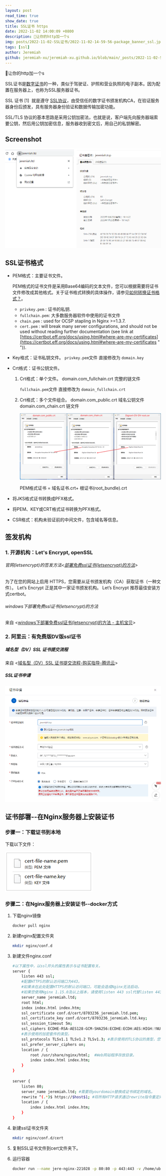 ```yaml
---
layout: post
read_time: true
show_date: true
title: SSL证书 https
date: 2022-11-02 14:00:09 +0800
description: 🔆让你的http加一个s
img: posts/2022-11-02-SSL证书/2022-11-02-14-59-56-package_banner_ssl.jpg
tags: [ssl]
author: Jeremiah
github: jeremiah-xu/jeremiah-xu.github.io/blob/main/_posts/2022-11-02-SSL证书.md 
---
```


🔆让你的http加一个s

SSL证书是[数字证书](https://baike.baidu.com/item/%E6%95%B0%E5%AD%97%E8%AF%81%E4%B9%A6/326874?fromModule=lemma_inlink)的一种，类似于驾驶证、护照和营业执照的电子副本。因为配置在服务器上，也称为SSL服务器证书。

SSL 证书 [1]  就是遵守 [SSL协议](https://baike.baidu.com/item/SSL%E5%8D%8F%E8%AE%AE/4602579?fromModule=lemma_inlink)，由受信任的数字证书颁发机构CA，在验证服务器身份后颁发，具有服务器身份验证和数据传输加密功能。

SSL/TLS 协议的基本思路是采用公钥加密法，也就是说，客户端先向服务器端索要公钥，然后用公钥加密信息，服务器收到密文后，用自己的私钥解密。

## Screenshot

![](../assets/img/posts/2022-11-02-SSL证书/2023-03-16-10-21-07-image.png)

## SSL证书格式

- PEM格式：主要证书文件。
  
  PEM格式的证书文件是采用Base64编码的文本文件，您可以根据需要将证书文件修改成其他格式。关于证书格式转换的具体操作，请参见[如何转换证书格式？](https://help.aliyun.com/document_detail/364239.html#concept-2154188 "不同Web服务器支持的证书格式不同。您需要将已签发的证书转换为适用当前Web服务器的格式，才能正常安装SSL证书。本文介绍如何转换证书格式。")。
  
  + `privkey.pem`  : 证书的私钥.
  + `fullchain.pem`: 大多数服务器软件中使用的证书文件
  + `chain.pem`    : used for OCSP stapling in Nginx >=1.3.7.
  + `cert.pem`     : will break many server configurations, and should not be used without reading further documentation (see link at [https://certbot.eff.org/docs/using.html#where-are-my-certificates](https://certbot.eff.org/docs/using.html#where-are-my-certificates " ")). 

- Key格式：证书私钥文件。
  `privkey.pem`文件 直接修改为 `domain.key`

- Crt格式：证书公钥文件。
  
  1. Crt格式：单个文件。
      domain.com_fullchain.crt 完整的链文件
     
      `fullchain.pem`文件 直接修改为 `domain_fullchain.crt`
  
  2. Crt格式：多个文件组合。
      domain.com_public.crt 域名公钥文件
      domain.com_chain.crt 链文件
     
     ![](../assets/img/posts/2022-11-02-SSL证书/2023-03-16-10-10-03-image.png)
     
      PEM格式证书 = 域名证书.crt+ 根证书(root_bundle).crt

- 将JKS格式证书转换成PFX格式。

- 将PEM、KEY或CRT格式证书转换为PFX格式。

- CSR格式：机构未验证前的中间文件，包含域名等信息。

## 签发机构

### 1. 开源机构：Let's Encrypt, openSSL

###### 官网(letsencrypt)的签发方法<[部署免费ssl证书(letsencrypt)的方法](https://letsencrypt.org/zh-cn/)>

为了在您的网站上启用 HTTPS，您需要从证书颁发机构（CA）获取证书（一种文件）。 
Let’s Encrypt 正是其中一家证书颁发机构。
Let’s Encrypt 推荐最佳安装方式certbot。 

###### windows下部署免费ssl证书(letsencrypt)的方法

来自 <[windows下部署免费ssl证书(letsencrypt)的方法 - 主机宝贝](http://www.idcbaby.com/43100/)>

### 2. 阿里云：有免费版DV版ssl证书

##### 域名型（DV）SSL 证书提交流程

来自 <[域名型（DV）SSL 证书提交流程-购买指导-腾讯云](https://cloud.tencent.com/document/buy-guide/400/47285)>

##### SSL证书申请

![](../assets/img/posts/2022-11-02-SSL证书/2022-11-02-14-11-16-image.png)

## 证书部署--在Nginx服务器上安装证书

### 步骤一：下载证书到本地

下载以下文件：

![](../assets/img/posts/2022-11-02-SSL证书/2022-11-02-14-18-01-image.png)

### 步骤二：在Nginx服务器上安装证书--docker方式

1. 下载nginx镜像
   
   ```bash
   docker pull nginx
   ```

2. 新建nginx配置文件夹
   
   ```bash
   mkdir nginx/conf.d
   ```

3. 新建文件nginx.conf
   
   ```bash
   #以下属性中，以ssl开头的属性表示与证书配置有关。
   server {
       listen 443 ssl;
       #配置HTTPS的默认访问端口为443。
       #如果未在此处配置HTTPS的默认访问端口，可能会造成Nginx无法启动。
       #如果您使用Nginx 1.15.0及以上版本，请使用listen 443 ssl代替listen 443和ssl on。
       server_name jeremiah.ltd;
       root html;
       index index.html index.htm;
       ssl_certificate conf.d/cert/8703236_jeremiah.ltd.pem;  
       ssl_certificate_key conf.d/cert/8703236_jeremiah.ltd.key; 
       ssl_session_timeout 5m;
       ssl_ciphers ECDHE-RSA-AES128-GCM-SHA256:ECDHE:ECDH:AES:HIGH:!NULL:!aNULL:!MD5:!ADH:!RC4;
       #表示使用的加密套件的类型。
       ssl_protocols TLSv1.1 TLSv1.2 TLSv1.3; #表示使用的TLS协议的类型，您需要自行评估是否配置TLSv1.1协议。
       ssl_prefer_server_ciphers on;
       location / {
           root /usr/share/nginx/html;  #Web网站程序存放目录。
           index index.html index.htm;
       }
   }
   
   server {
       listen 80;
       server_name jeremiah.ltd; #需要将yourdomain替换成证书绑定的域名。
       rewrite ^(.*)$ https://$host$1; #将所有HTTP请求通过rewrite指令重定向到HTTPS。
       location / {
           index index.html index.htm;
       }
   }
   ```

4. 新建ssl证书文件夹
   
   ```bash
   mkdir nginx/conf.d/cert
   ```

5. 复制SSL证书文件到cert文件夹下。

6. 运行容器
   
   ```bash
   docker run --name jere-nginx-221028 -p 80:80 -p 443:443 -v /home/ubuntu/jeremiah-xu.github.io/_site:/usr/share/nginx/html -v /home/ubuntu/nginx/conf.d:/etc/nginx/conf.d:ro  -itd nginx
   ```